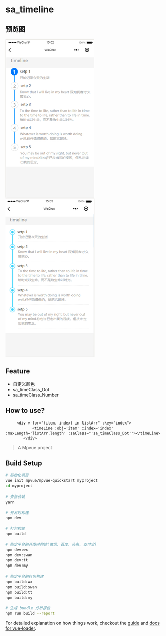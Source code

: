 # sa_timeline

## 预览图
![sa_timeClass_Number](https://github.com/sallenhandong/mpvue_timeline/blob/master/1550732585(1).jpg)
![sa_timeClass_Dot](https://github.com/sallenhandong/mpvue_timeline/blob/master/1550732605(1).jpg)


## Feature
* 自定义颜色
* sa_timeClass_Dot
* sa_timeClass_Number
## How to use?
```
     <div v-for="(item, index) in listArr" :key="index">
            <timeLine :obj='item' :index='index' :maxLength='listArr.length' :saClass="'sa_timeClass_Dot'"></timeLine>
        </div>
```

> A Mpvue project

## Build Setup

``` bash
# 初始化项目
vue init mpvue/mpvue-quickstart myproject
cd myproject

# 安装依赖
yarn

# 开发时构建
npm dev

# 打包构建
npm build

# 指定平台的开发时构建(微信、百度、头条、支付宝)
npm dev:wx
npm dev:swan
npm dev:tt
npm dev:my

# 指定平台的打包构建
npm build:wx
npm build:swan
npm build:tt
npm build:my

# 生成 bundle 分析报告
npm run build --report
```

For detailed explanation on how things work, checkout the [guide](http://vuejs-templates.github.io/webpack/) and [docs for vue-loader](http://vuejs.github.io/vue-loader).

